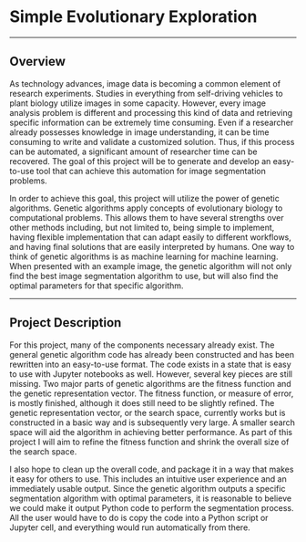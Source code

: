 # Simple Evolutionary Exploration
---
## Overview  

As technology advances, image data is becoming a common element of research experiments. Studies in everything from self-driving vehicles to plant biology utilize images in some capacity. However, every image analysis problem is different and processing this kind of data and retrieving specific information can be extremely time consuming. Even if a researcher already possesses knowledge in image understanding, it can be time consuming to write and validate a customized solution. Thus, if this process can be automated, a significant amount of researcher time can be recovered. The goal of this project will be to generate and develop an easy-to-use tool that can achieve this automation for image segmentation problems.  

In order to achieve this goal, this project will utilize the power of genetic algorithms. Genetic algorithms apply concepts of evolutionary biology to computational problems. This allows them to have several strengths over other methods including, but not limited to, being simple to implement, having flexible implementation that can adapt easily to different workflows, and having final solutions that are easily interpreted by humans. One way to think of genetic algorithms is as machine learning for machine learning. When presented with an example image, the genetic algorithm will not only find the best image segmentation algorithm to use, but will also find the optimal parameters for that specific algorithm.  

---
## Project Description  

For this project, many of the components necessary already exist. The general genetic algorithm code has already been constructed and has been rewritten into an easy-to-use format. The code exists in a state that is easy to use with Jupyter notebooks as well. However, several key pieces are still missing. Two major parts of genetic algorithms are the fitness function and the genetic representation vector. The fitness function, or measure of error, is mostly finished, although it does still need to be slightly refined. The genetic representation vector, or the search space, currently works but is constructed in a basic way and is subsequently very large. A smaller search space will aid the algorithm in achieving better performance. As part of this project I will aim to refine the fitness function and shrink the overall size of the search space.  

I also hope to clean up the overall code, and package it in a way that makes it easy for others to use. This includes an intuitive user experience and an immediately usable output. Since the genetic algorithm outputs a specific segmentation algorithm with optimal parameters, it is reasonable to believe we could make it output Python code to perform the segmentation process. All the user would have to do is copy the code into a Python script or Jupyter cell, and everything would run automatically from there. 
